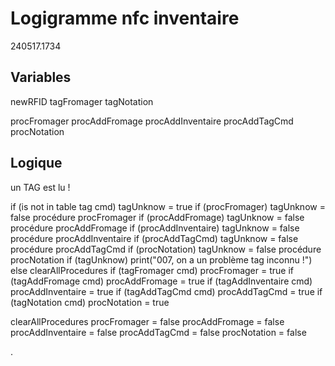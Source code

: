 # Logigramme nfc inventaire
240517.1734

## Variables
newRFID 
tagFromager
tagNotation

procFromager
procAddFromage
procAddInventaire
procAddTagCmd
procNotation


## Logique
un TAG est lu !

if (is not in table tag cmd)
    tagUnknow = true
    if (procFromager) 
        tagUnknow = false
        procédure procFromager
    if (procAddFromage) 
        tagUnknow = false
        procédure procAddFromage
    if (procAddInventaire) 
        tagUnknow = false
        procédure procAddInventaire
    if (procAddTagCmd) 
        tagUnknow = false
        procédure procAddTagCmd
    if (procNotation) 
        tagUnknow = false
        procédure procNotation
    if (tagUnknow)
        print("007, on a un problème tag inconnu !")
else
    clearAllProcedures
    if (tagFromager cmd) 
        procFromager = true 
    if (tagAddFromage cmd) 
        procAddFromage = true 
    if (tagAddInventaire cmd) 
        procAddInventaire = true 
    if (tagAddTagCmd cmd) 
        procAddTagCmd = true 
    if (tagNotation cmd) 
        procNotation = true 





clearAllProcedures
    procFromager = false
    procAddFromage = false
    procAddInventaire = false
    procAddTagCmd = false
    procNotation = false






.